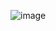 ![image](https://github.com/Priya5july/__todo__/assets/163842122/fb1653d9-97d0-4f8b-92bf-2cdb91459810)
